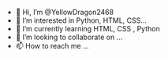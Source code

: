 - 👋 Hi, I’m @YellowDragon2468
- 👀 I’m interested in Python, HTML, CSS...
- 🌱 I’m currently learning HTML, CSS , Python 
- 💞️ I’m looking to collaborate on ...
- 📫 How to reach me ...

<!---
YellowDragon2468/YellowDragon2468 is a ✨ special ✨ repository because its `README.md` (this file) appears on your GitHub profile.
You can click the Preview link to take a look at your changes.
--->
